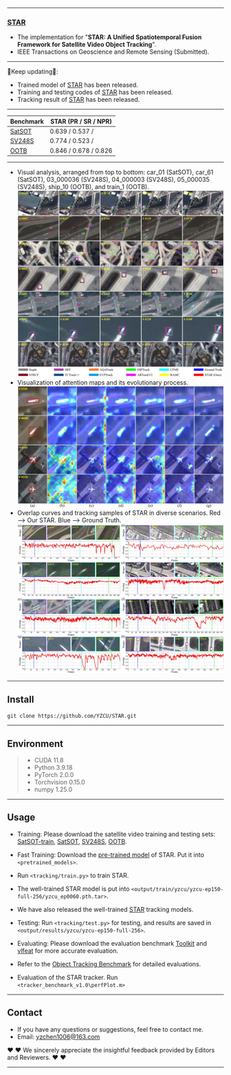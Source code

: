 --------------------------------------------------------------------------------------
### [**STAR**](https://www.sciencedirect.com/science/article/)

- The implementation for "**STAR: A Unified Spatiotemporal Fusion Framework for Satellite Video Object Tracking**".
- IEEE Transactions on Geoscience and Remote Sensing (Submitted).
<!--- IEEE Transactions on Geoscience and Remote Sensing, 2025.-->
--------------------------------------------------------------------------------------

:running:Keep updating:running::
- Trained model of [STAR](https://drive.google.com/drive/folders/1xd7khcOqTOOtBykQIz2QxXidjKp1FvE6?hl=zh-cn) has been released.
- Training and testing codes of [STAR](https://github.com/YZCU/STAR/blob/main/training%20and%20testing%20codes%20of%20star.zip) has been released.
- Tracking result of [STAR](https://github.com/YZCU/STAR/blob/main/rect_result%20of%20star.zip) has been released.
--------------------------------------------------------------------------------------
| Benchmark | STAR (PR / SR / NPR)|
| ------------------------------ | ------------------- |
| [SatSOT](https://ieeexplore.ieee.org/document/9672083) |0.639 / 0.537 /|
| [SV248S](https://ieeexplore.ieee.org/document/9875020) |0.774 / 0.523 /|
| [OOTB](https://www.sciencedirect.com/science/article/pii/S0924271624000856) |0.846 / 0.678 / 0.826|

--------------------------------------------------------------------------------------
- Visual analysis, arranged from top to bottom: car_01 (SatSOT), car_61 (SatSOT), 03_000036 (SV248S), 04_000003 (SV248S), 05_000035 (SV248S), ship_10 (OOTB), and train_1 (OOTB).
![image](/fig/vis.jpg)
- Visualization of attention maps and its evolutionary process.
![image](/fig/attn.jpg)
- Overlap curves and tracking samples of STAR in diverse scenarios. Red --> Our STAR. Blue --> Ground Truth.
![image](/fig/overlap_curve.jpg)
<!--
- Authors:
[Yuzeng Chen](https://yzcu.github.io/),
[Qiangqiang Yuan](http://qqyuan.users.sgg.whu.edu.cn/),
[Yuqi Tang](https://faculty.csu.edu.cn/yqtang/zh_CN/zdylm/66781/list/index.htm),
Xin Wang,
[Yi Xiao](https://github.com/XY-boy),
Jiang He,
Ziyang Lihe,
Xianyu Jin
--------------------------------------------------------------------------------------
-->
--------------------------------------------------------------------------------------
##  Install
```
git clone https://github.com/YZCU/STAR.git
```
--------------------------------------------------------------------------------------
## Environment
 > * CUDA 11.8
 > * Python 3.9.18
 > * PyTorch 2.0.0
 > * Torchvision 0.15.0
 > * numpy 1.25.0 
--------------------------------------------------------------------------------------
## Usage
- Training: Please download the satellite video training and testing sets: [SatSOT-train](https://ieeexplore.ieee.org/document/10756741),
  [SatSOT](https://ieeexplore.ieee.org/document/9672083),
  [SV248S](https://ieeexplore.ieee.org/document/9875020),
  [OOTB](https://www.sciencedirect.com/science/article/pii/S0924271624000856).

- Fast Training: Download the [pre-trained model](https://drive.google.com/drive/folders/1xd7khcOqTOOtBykQIz2QxXidjKp1FvE6?hl=zh-cn) of STAR. Put it into `<pretrained_models>`.
- Run `<tracking/train.py>` to train STAR.
- The well-trained STAR model is put into `<output/train/yzcu/yzcu-ep150-full-256/yzcu_ep0060.pth.tar>`.
- We have also released the well-trained [STAR](https://drive.google.com/drive/folders/1nIqG2FBt1fNbRThaO9s-fWoGV_O-DtJ7?hl=zh-cn) tracking models.
- Testing: Run `<tracking/test.py>` for testing, and results are saved in `<output/results/yzcu/yzcu-ep150-full-256>`.
- Evaluating: Please download the evaluation benchmark [Toolkit](http://cvlab.hanyang.ac.kr/tracker_benchmark/) and [vlfeat](http://www.vlfeat.org/index.html) for more accurate evaluation.
- Refer to the [Object Tracking Benchmark](https://ieeexplore.ieee.org/document/7001050) for detailed evaluations.
- Evaluation of the STAR tracker. Run `<tracker_benchmark_v1.0\perfPlot.m>`
--------------------------------------------------------------------------------------
<!--

## Citation
- If you find our work helpful in your research, kindly consider citing it. We appreciate your support！
```
@ARTICLE{11007172,
  author={Chen, Yuzeng and Yuan, Qiangqiang and Xie, Hong and Tang, Yuqi and Xiao, Yi and He, Jiang and Guan, Renxiang and Liu, Xinwang and Zhang, Liangpei},
  journal={IEEE Transactions on Image Processing}, 
  title={Hyperspectral Video Tracking with Spectral-Spatial Fusion and Memory Enhancement}, 
  year={2025},
  volume={},
  number={},
  pages={1-1},
  keywords={Feature extraction;Hyperspectral imaging;Photonic band gap;Foundation models;Visualization;Video tracking;Tracking;Training;Transformers;Imaging;Hyperspectral video tracking;Multi-modal video tracking;Parameter-efficient fine-tuning},
  doi={10.1109/TIP.2025.3569479}}

```
-->

## Contact
- If you have any questions or suggestions, feel free to contact me.  
- Email: yzchen1006@163.com

:heart:  :heart: We sincerely appreciate the insightful feedback provided by Editors and Reviewers. :heart:  :heart:

--------------------------------------------------------------------------------------
